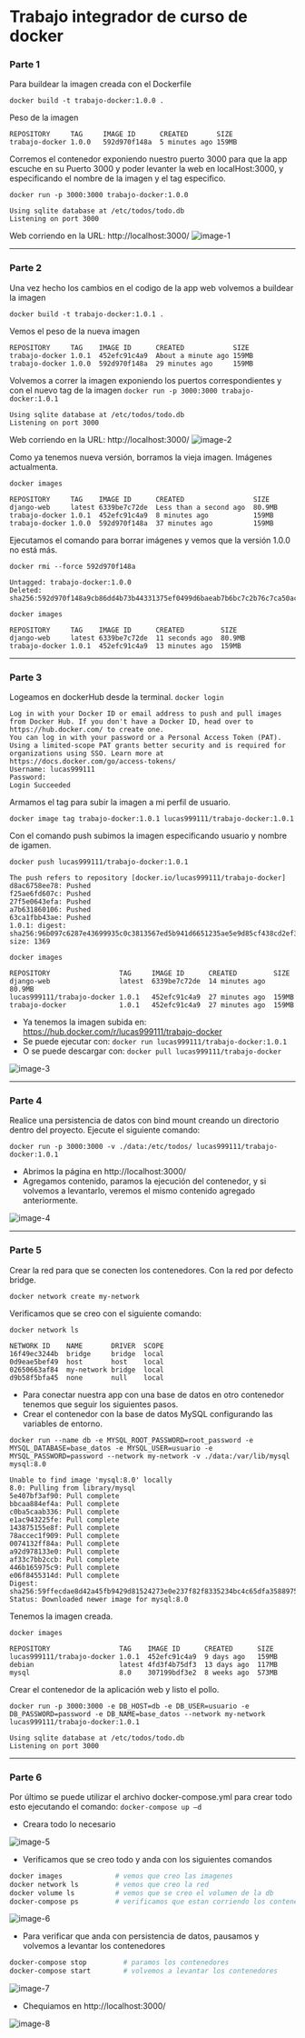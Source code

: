# Trabajo integrador de curso de docker

### Parte 1
Para buildear la imagen creada con el Dockerfile

`docker build -t trabajo-docker:1.0.0 .`

Peso de la imagen
~~~
REPOSITORY     TAG     IMAGE ID      CREATED       SIZE
trabajo-docker 1.0.0   592d970f148a  5 minutes ago 159MB
~~~

Corremos el contenedor exponiendo nuestro puerto 3000 para que la app escuche en su Puerto 3000 y poder levanter la web en localHost:3000, y especificando el nombre de la imagen y el tag especifico.

`docker run -p 3000:3000 trabajo-docker:1.0.0`
~~~
Using sqlite database at /etc/todos/todo.db
Listening on port 3000
~~~

Web corriendo en la URL: http://localhost:3000/
![image-1](./imagenes/image-1.png)
___



### Parte 2
Una vez hecho los cambios en el codigo de la app web volvemos a buildear la imagen

`docker build -t trabajo-docker:1.0.1 .`

Vemos el peso de la nueva imagen
~~~
REPOSITORY     TAG    IMAGE ID      CREATED            SIZE
trabajo-docker 1.0.1  452efc91c4a9  About a minute ago 159MB
trabajo-docker 1.0.0  592d970f148a  29 minutes ago     159MB
~~~

Volvemos a correr la imagen exponiendo los puertos correspondientes y con el nuevo tag de la imagen
`docker run -p 3000:3000 trabajo-docker:1.0.1`
~~~
Using sqlite database at /etc/todos/todo.db
Listening on port 3000
~~~

Web corriendo en la URL: http://localhost:3000/
![image-2](./imagenes/image-2.png)

Como ya tenemos nueva versión, borramos la vieja imagen. Imágenes actualmenta.

`docker images`
~~~
REPOSITORY     TAG    IMAGE ID      CREATED                 SIZE
django-web     latest 6339be7c72de  Less than a second ago  80.9MB
trabajo-docker 1.0.1  452efc91c4a9  8 minutes ago           159MB
trabajo-docker 1.0.0  592d970f148a  37 minutes ago          159MB
~~~

Ejecutamos el comando para borrar imágenes y vemos que la versión 1.0.0 no está más.

`docker rmi --force 592d970f148a`
~~~
Untagged: trabajo-docker:1.0.0
Deleted: sha256:592d970f148a9cb86dd4b73b44331375ef0499d6baeab7b6bc7c2b76c7ca50ac
~~~

`docker images`
~~~
REPOSITORY     TAG    IMAGE ID      CREATED         SIZE
django-web     latest 6339be7c72de  11 seconds ago  80.9MB
trabajo-docker 1.0.1  452efc91c4a9  13 minutes ago  159MB
~~~
___



### Parte 3
Logeamos en dockerHub desde la terminal.
`docker login`
~~~
Log in with your Docker ID or email address to push and pull images from Docker Hub. If you don't have a Docker ID, head over to https://hub.docker.com/ to create one.
You can log in with your password or a Personal Access Token (PAT). Using a limited-scope PAT grants better security and is required for organizations using SSO. Learn more at https://docs.docker.com/go/access-tokens/
Username: lucas999111
Password:
Login Succeeded
~~~

Armamos el tag para subir la imagen a mi perfil de usuario.

`docker image tag trabajo-docker:1.0.1 lucas999111/trabajo-docker:1.0.1`

Con el comando push subimos la imagen especificando usuario y nombre de igamen.

`docker push lucas999111/trabajo-docker:1.0.1`
~~~
The push refers to repository [docker.io/lucas999111/trabajo-docker]
d8ac6758ee78: Pushed
f25ae6fd607c: Pushed
27f5e0643efa: Pushed
a7b631860106: Pushed
63ca1fbb43ae: Pushed
1.0.1: digest: sha256:96b097c6287e43699935c0c3813567ed5b941d6651235ae5e9d85cf438cd2ef3 size: 1369
~~~

`docker images`
~~~
REPOSITORY                 TAG     IMAGE ID      CREATED         SIZE
django-web                 latest  6339be7c72de  14 minutes ago  80.9MB
lucas999111/trabajo-docker 1.0.1   452efc91c4a9  27 minutes ago  159MB
trabajo-docker             1.0.1   452efc91c4a9  27 minutes ago  159MB
~~~

* Ya tenemos la imagen subida en: https://hub.docker.com/r/lucas999111/trabajo-docker
* Se puede ejecutar con: `docker run lucas999111/trabajo-docker:1.0.1`
* O se puede descargar con: `docker pull lucas999111/trabajo-docker`

![image-3](./imagenes/image-3.png)
___



### Parte 4
Realice una persistencia de datos con bind mount creando un directorio dentro del proyecto. Ejecute el siguiente comando:

`docker run -p 3000:3000 -v ./data:/etc/todos/ lucas999111/trabajo-docker:1.0.1`

* Abrimos la página en http://localhost:3000/
* Agregamos contenido, paramos la ejecución del contenedor, y si volvemos a levantarlo, veremos el mismo contenido agregado anteriormente.

![image-4](./imagenes/image-4.png)
___



### Parte 5
Crear la red para que se conecten los contenedores. Con la red por defecto bridge.

`docker network create my-network`

Verificamos que se creo con el siguiente comando:

`docker network ls`
~~~
NETWORK ID    NAME       DRIVER  SCOPE
16f49ec3244b  bridge     bridge  local
0d9eae5bef49  host       host    local
02650663af84  my-network bridge  local
d9b58f5bfa45  none       null    local
~~~

* Para conectar nuestra app con una base de datos en otro contenedor tenemos que seguir los siguientes pasos.
* Crear el contenedor con la base de datos MySQL configurando las variables de entorno.

`docker run --name db -e MYSQL_ROOT_PASSWORD=root_password -e MYSQL_DATABASE=base_datos -e MYSQL_USER=usuario -e MYSQL_PASSWORD=password --network my-network -v ./data:/var/lib/mysql mysql:8.0`
~~~
Unable to find image 'mysql:8.0' locally
8.0: Pulling from library/mysql
5e407bf3af90: Pull complete 
bbcaa884ef4a: Pull complete 
c0ba5caab336: Pull complete 
e1ac943225fe: Pull complete 
143875155e8f: Pull complete 
78accec1f909: Pull complete 
0074132ff84a: Pull complete 
a92d978133e0: Pull complete 
af33c7bb2ccb: Pull complete 
446b165975c9: Pull complete 
e06f8455314d: Pull complete 
Digest: sha256:59ffecdae8d42a45fb9429d81524273e0e237f82f8335234bc4c65dfa3588975
Status: Downloaded newer image for mysql:8.0
~~~

Tenemos la imagen creada.

`docker images`
~~~
REPOSITORY                 TAG    IMAGE ID      CREATED      SIZE
lucas999111/trabajo-docker 1.0.1  452efc91c4a9  9 days ago   159MB
debian                     latest 4fd3f4b75df3  13 days ago  117MB
mysql                      8.0    307199bdf3e2  8 weeks ago  573MB
~~~

Crear el contenedor de la aplicación web y listo el pollo.

`docker run -p 3000:3000 -e DB_HOST=db -e DB_USER=usuario -e DB_PASSWORD=password -e DB_NAME=base_datos --network my-network lucas999111/trabajo-docker:1.0.1`
~~~
Using sqlite database at /etc/todos/todo.db
Listening on port 3000
~~~
___



### Parte 6
Por último se puede utilizar el archivo docker-compose.yml para crear todo esto ejecutando el comando: `docker-compose up –d`
* Creara todo lo necesario

![image-5](./imagenes/image-5.png)
* Verificamos que se creo todo y anda con los siguientes comandos
``` bash
docker images             # vemos que creo las imagenes
docker network ls         # vemos que creo la red
docker volume ls          # vemos que se creo el volumen de la db
docker-compose ps         # verificamos que estan corriendo los contenedores
```

![image-6](./imagenes/image-6.png)

* Para verificar que anda con persistencia de datos, pausamos y volvemos a levantar los contenedores
``` bash
docker-compose stop         # paramos los contenedores
docker-compose start        # volvemos a levantar los contenedores
```

![image-7](./imagenes/image-7.png)

* Chequiamos en http://localhost:3000/

![image-8](./imagenes/image-8.png)
